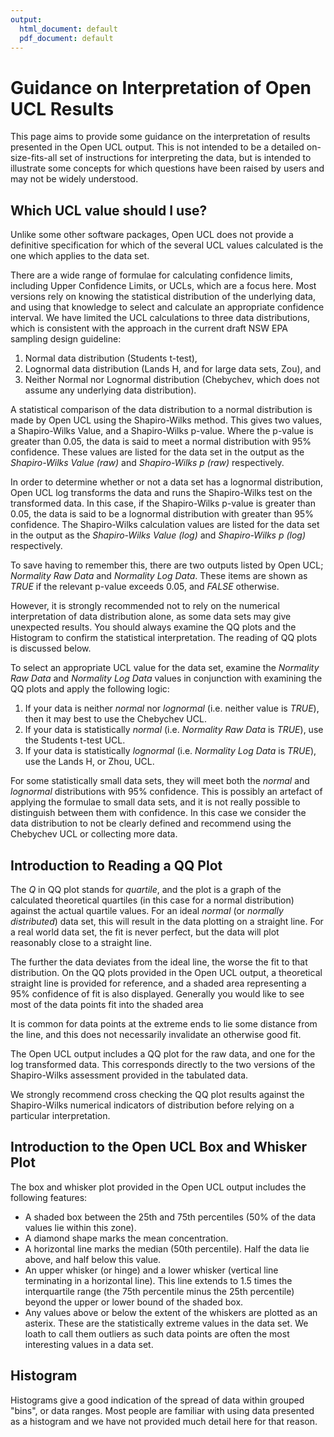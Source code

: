 ```yaml
---
output:
  html_document: default
  pdf_document: default
---
```

# Guidance on Interpretation of Open UCL Results

This page aims to provide some guidance on the interpretation of results presented in the Open UCL output. This is not intended to be a detailed on-size-fits-all set of instructions for interpreting the data, but is intended to illustrate some concepts for which questions have been raised by users and may not be widely understood.

## Which UCL value should I use?
Unlike some other software packages, Open UCL does not provide a definitive specification for which of the several UCL values calculated is the one which applies to the data set.

There are a wide range of formulae for calculating confidence limits, including Upper Confidence Limits, or UCLs, which are a focus here. Most versions rely on knowing the statistical distribution of the underlying data, and using that knowledge to select and calculate an appropriate confidence interval. We have limited the UCL calculations to three data distributions, which is consistent with the approach in the current draft NSW EPA sampling design guideline:

1. Normal data distribution (Students t-test),
2. Lognormal data distribution (Lands H, and for large data sets, Zou), and
3. Neither Normal nor Lognormal distribution (Chebychev, which does not assume any underlying data distribution).

A statistical comparison of the data distribution to a normal distribution is made by Open UCL using the Shapiro-Wilks method. This gives two values, a Shapiro-Wilks Value, and a Shapiro-Wilks p-value. Where the p-value is greater than 0.05, the data is said to meet a normal distribution with 95% confidence. These values are listed for the data set in the output as the *Shapiro-Wilks Value (raw)* and *Shapiro-Wilks p (raw)* respectively.

In order to determine whether or not a data set has a lognormal distribution, Open UCL log transforms the data and runs the Shapiro-Wilks test on the transformed data. In this case, if the Shapiro-Wilks p-value is greater than 0.05, the data is said to be a lognormal distribution with greater than 95% confidence. The Shapiro-Wilks calculation values are listed for the data set in the output as the *Shapiro-Wilks Value (log)* and *Shapiro-Wilks p (log)* respectively.

To save having to remember this, there are two outputs listed by Open UCL; *Normality Raw Data* and *Normality Log Data*. These items are shown as *TRUE* if the relevant p-value exceeds 0.05, and *FALSE* otherwise.

However, it is strongly recommended not to rely on the numerical interpretation of data distribution alone, as some data sets may give unexpected results. You should always examine the QQ plots and the Histogram to confirm the statistical interpretation. The reading of QQ plots is discussed below.

To select an appropriate UCL value for the data set, examine the *Normality Raw Data* and *Normality Log Data* values in conjunction with examining the QQ plots and apply the following logic:

1. If your data is neither *normal* nor *lognormal* (i.e. neither value is *TRUE*), then it may best to use the Chebychev UCL.
2. If your data is statistically *normal* (i.e. *Normality Raw Data* is *TRUE*), use the Students t-test UCL.
3. If your data is statistically *lognormal* (i.e. *Normality Log Data* is *TRUE*), use the Lands H, or Zhou, UCL.

For some statistically small data sets, they will meet both the *normal* and *lognormal* distributions with 95% confidence. This is possibly an artefact of applying the formulae to small data sets, and it is not really possible to distinguish between them with confidence. In this case we consider the data distribution to not be clearly defined and recommend using the Chebychev UCL or collecting more data.

## Introduction to Reading a QQ Plot

The *Q* in QQ plot stands for *quartile*, and the plot is a graph of the calculated theoretical quartiles (in this case for a normal distribution) against the actual quartile values. For an ideal *normal* (or *normally distributed*) data set, this will result in the data plotting on a straight line. For a real world data set, the fit is never perfect, but the data will plot reasonably close to a straight line.

The further the data deviates from the ideal line, the worse the fit to that distribution. On the QQ plots provided in the Open UCL output, a theoretical straight line is provided for reference, and a shaded area representing a 95% confidence of fit is also displayed. Generally you would like to see most of the data points fit into the shaded area

It is common for data points at the extreme ends to lie some distance from the line, and this does not necessarily invalidate an otherwise good fit.

The Open UCL output includes a QQ plot for the raw data, and one for the log transformed data. This corresponds directly to the two versions of the Shapiro-Wilks assessment provided in the tabulated data.

We strongly recommend cross checking the QQ plot results against the Shapiro-Wilks numerical indicators of distribution before relying on a particular interpretation.

## Introduction to the Open UCL Box and Whisker Plot

The box and whisker plot provided in the Open UCL output includes the following features:

* A shaded box between the 25th and 75th percentiles (50% of the data values lie within this zone).
* A diamond shape marks the mean concentration.
* A horizontal line marks the median (50th percentile). Half the data lie above, and half below this value.
* An upper whisker (or hinge) and a lower whisker (vertical line terminating in a horizontal line). This line extends to 1.5 times the interquartile range (the 75th percentile minus the 25th percentile) beyond the upper or lower bound of the shaded box.
* Any values above or below the extent of the whiskers are plotted as an asterix. These are the statistically extreme values in the data set. We loath to call them outliers as such data points are often the most interesting values in a data set.

## Histogram

Histograms give a good indication of the spread of data within grouped "bins", or data ranges. Most people are familiar with using data presented as a histogram and we have not provided much detail here for that reason.

